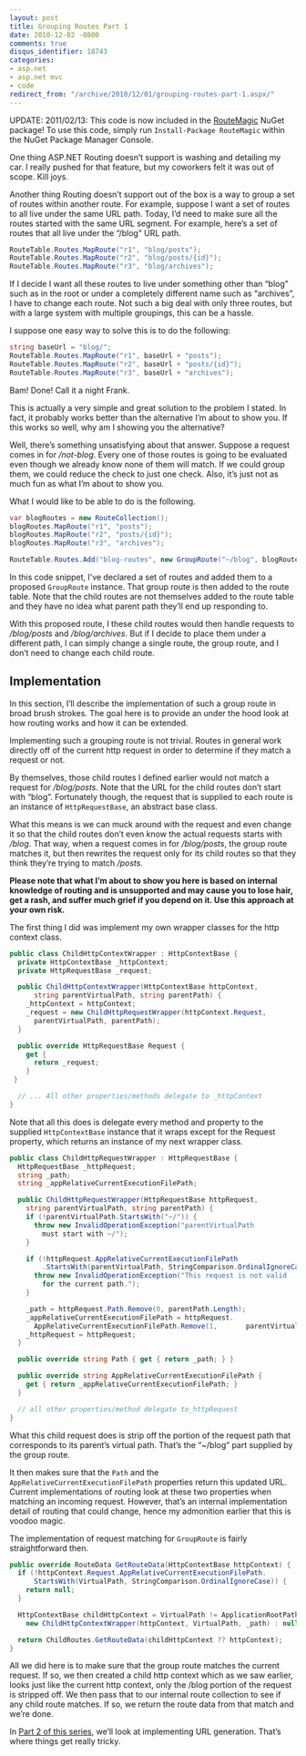 ```yaml
---
layout: post
title: Grouping Routes Part 1
date: 2010-12-02 -0800
comments: true
disqus_identifier: 18743
categories:
- asp.net
- asp.net mvc
- code
redirect_from: "/archive/2010/12/01/grouping-routes-part-1.aspx/"
---
```


UPDATE: 2011/02/13: This code is now included in the
[RouteMagic](https://haacked.com/archive/2011/01/30/introducing-routemagic.aspx "Introducing RouteMagic")
NuGet package! To use this code, simply run `Install-Package RouteMagic`
within the NuGet Package Manager Console.

One thing ASP.NET Routing doesn’t support is washing and detailing my
car. I really pushed for that feature, but my coworkers felt it was out
of scope. Kill joys.

Another thing Routing doesn’t support out of the box is a way to group a
set of routes within another route. For example, suppose I want a set of
routes to all live under the same URL path. Today, I’d need to make sure
all the routes started with the same URL segment. For example, here’s a
set of routes that all live under the “/blog” URL path.

```csharp
RouteTable.Routes.MapRoute("r1", "blog/posts");
RouteTable.Routes.MapRoute("r2", "blog/posts/{id}");
RouteTable.Routes.MapRoute("r3", "blog/archives");
```

If I decide I want all these routes to live under something other than
“blog” such as in the root or under a completely different name such as
“archives”, I have to change each route. Not such a big deal with only
three routes, but with a large system with multiple groupings, this can
be a hassle.

I suppose one easy way to solve this is to do the following:

```csharp
string baseUrl = "blog/";
RouteTable.Routes.MapRoute("r1", baseUrl + "posts");
RouteTable.Routes.MapRoute("r2", baseUrl + "posts/{id}");
RouteTable.Routes.MapRoute("r3", baseUrl + "archives");
```

Bam! Done! Call it a night Frank.

This is actually a very simple and great solution to the problem I
stated. In fact, it probably works better than the alternative I’m about
to show you. If this works so well, why am I showing you the
alternative?

Well, there’s something unsatisfying about that answer. Suppose a
request comes in for */not-blog*. Every one of those routes is going to
be evaluated even though we already know none of them will match. If we
could group them, we could reduce the check to just one check. Also,
it’s just not as much fun as what I’m about to show you.

What I would like to be able to do is the following.

```csharp
var blogRoutes = new RouteCollection();
blogRoutes.MapRoute("r1", "posts");
blogRoutes.MapRoute("r2", "posts/{id}");
blogRoutes.MapRoute("r3", "archives");

RouteTable.Routes.Add("blog-routes", new GroupRoute("~/blog", blogRoutes));
```

In this code snippet, I’ve declared a set of routes and added them to a
proposed `GroupRoute` instance. That group route is then added to the
route table. Note that the child routes are not themselves added to the
route table and they have no idea what parent path they’ll end up
responding to.

With this proposed route, I these child routes would then handle
requests to */blog/posts* and */blog/archives*. But if I decide to place
them under a different path, I can simply change a single route, the
group route, and I don’t need to change each child route.

Implementation
--------------

In this section, I’ll describe the implementation of such a group route
in broad brush strokes. The goal here is to provide an under the hood
look at how routing works and how it can be extended.

Implementing such a grouping route is not trivial. Routes in general
work directly off of the current http request in order to determine if
they match a request or not.

By themselves, those child routes I defined earlier would not match a
request for */blog/posts*. Note that the URL for the child routes don’t
start with “blog”. Fortunately though, the request that is supplied to
each route is an instance of `HttpRequestBase`, an abstract base class.

What this means is we can muck around with the request and even change
it so that the child routes don’t even know the actual requests starts
with */blog*. That way, when a request comes in for */blog/posts*, the
group route matches it, but then rewrites the request only for its child
routes so that they think they’re trying to match */posts.*

**Please note that what I’m about to show you here is based on internal
knowledge of routing and is unsupported and may cause you to lose hair,
get a rash, and suffer much grief if you depend on it. Use this approach
at your own risk.**

The first thing I did was implement my own wrapper classes for the http
context class.

```csharp
public class ChildHttpContextWrapper : HttpContextBase {
  private HttpContextBase _httpContext;
  private HttpRequestBase _request;

  public ChildHttpContextWrapper(HttpContextBase httpContext, 
      string parentVirtualPath, string parentPath) {
    _httpContext = httpContext;
    _request = new ChildHttpRequestWrapper(httpContext.Request, 
      parentVirtualPath, parentPath);
  }

  public override HttpRequestBase Request {
    get {
      return _request;
    }
 }

  // ... All other properties/methods delegate to _httpContext
}
```

Note that all this does is delegate every method and property to the
supplied `HttpContextBase` instance that it wraps except for the Request
property, which returns an instance of my next wrapper class.

```csharp
public class ChildHttpRequestWrapper : HttpRequestBase {
  HttpRequestBase _httpRequest;
  string _path;
  string _appRelativeCurrentExecutionFilePath;

  public ChildHttpRequestWrapper(HttpRequestBase httpRequest, 
    string parentVirtualPath, string parentPath) {
    if (!parentVirtualPath.StartsWith("~/")) {
      throw new InvalidOperationException("parentVirtualPath 
        must start with ~/");
    }

    if (!httpRequest.AppRelativeCurrentExecutionFilePath
        .StartsWith(parentVirtualPath, StringComparison.OrdinalIgnoreCase)) {
      throw new InvalidOperationException("This request is not valid 
        for the current path.");
    }

    _path = httpRequest.Path.Remove(0, parentPath.Length);
    _appRelativeCurrentExecutionFilePath = httpRequest.
      AppRelativeCurrentExecutionFilePath.Remove(1,       parentVirtualPath.Length - 1);
    _httpRequest = httpRequest;
  }

  public override string Path { get { return _path; } }

  public override string AppRelativeCurrentExecutionFilePath {
    get { return _appRelativeCurrentExecutionFilePath; }
  }

  // all other properties/method delegate to_httpRequest
}
```

What this child request does is strip off the portion of the request
path that corresponds to its parent’s virtual path. That’s the “\~/blog”
part supplied by the group route.

It then makes sure that the `Path` and the
`AppRelativeCurrentExecutionFilePath` properties return this updated
URL. Current implementations of routing look at these two properties
when matching an incoming request. However, that’s an internal
implementation detail of routing that could change, hence my admonition
earlier that this is voodoo magic.

The implementation of request matching for `GroupRoute` is fairly
straightforward then.

```csharp
public override RouteData GetRouteData(HttpContextBase httpContext) {
  if (!httpContext.Request.AppRelativeCurrentExecutionFilePath.
      StartsWith(VirtualPath, StringComparison.OrdinalIgnoreCase)) {
    return null;
  }

  HttpContextBase childHttpContext = VirtualPath != ApplicationRootPath ? 
    new ChildHttpContextWrapper(httpContext, VirtualPath, _path) : null;

  return ChildRoutes.GetRouteData(childHttpContext ?? httpContext);
}
```

All we did here is to make sure that the group route matches the current
request. If so, we then created a child http context which as we saw
earlier, looks just like the current http context, only the /blog
portion of the request is stripped off. We then pass that to our
internal route collection to see if any child route matches. If so, we
return the route data from that match and we’re done.

In [Part 2 of this
series](https://haacked.com/archive/2011/01/09/grouping-routes-part-2.aspx "Grouping Routes part 2"),
we’ll look at implementing URL generation. That’s where things get
really tricky.

